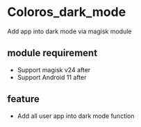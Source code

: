 # Coloros_dark_mode
Add app into dark mode via magisk module 

## module requirement
- Support magisk v24 after
- Support Android 11 after
## feature
- Add all user app into dark mode function
